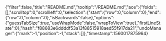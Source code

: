 {"filter":false,"title":"README.md","tooltip":"/README.md","ace":{"folds":[],"scrolltop":0,"scrollleft":0,"selection":{"start":{"row":0,"column":0},"end":{"row":0,"column":0},"isBackwards":false},"options":{"guessTabSize":true,"useWrapMode":false,"wrapToView":true},"firstLineState":0},"hash":"f88683e6ddddf53a13f88515918aed55f917da21","undoManager":{"mark":-1,"position":-1,"stack":[]},"timestamp":1560017875964}